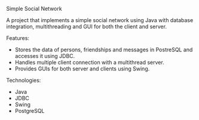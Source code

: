 Simple Social Network 

A project that implements a simple social network using Java with database integration, multithreading and GUI for both the client and server.

Features:
- Stores the data of persons, friendships and messages in PostreSQL and accesses it using JDBC.
- Handles multiple client connection with a multithread server.
- Provides GUIs for both server and clients using Swing.

Technologies:
- Java
- JDBC
- Swing
- PostgreSQL

